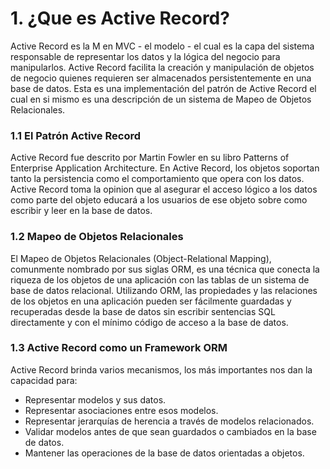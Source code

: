 # 1. ¿Que es Active Record?

Active Record es la M en MVC - el modelo - el cual es la capa del sistema responsable de representar los datos y la lógica del negocio para manipularlos. Active Record facilita la creación y manipulación de objetos de negocio quienes requieren ser almacenados persistentemente en una base de datos. Esta es una implementación del patrón de Active Record el cual en si mismo es una descripción de un sistema de Mapeo de Objetos Relacionales.

### 1.1 El Patrón Active Record

Active Record fue descrito por Martin Fowler en su libro Patterns of Enterprise Application Architecture. En Active Record, los objetos soportan tanto la persistencia como el comportamiento que opera con los datos. Active Record toma la opinion que al asegurar el acceso lógico a los datos como parte del objeto educará a los usuarios de ese objeto sobre como escribir y leer en la base de datos.

### 1.2 Mapeo de Objetos Relacionales

El Mapeo de Objetos Relacionales \(Object-Relational Mapping\), comunmente nombrado por sus siglas ORM, es una técnica que conecta la riqueza de los objetos de una aplicación con las tablas de un sistema de base de datos relacional. Utilizando ORM, las propiedades y las relaciones de los objetos en una aplicación pueden ser fácilmente guardadas y recuperadas desde la base de datos sin escribir sentencias SQL directamente y con el mínimo código de acceso a la base de datos.

### 1.3 Active Record como un Framework ORM

Active Record brinda varios mecanismos, los más importantes nos dan la capacidad para:

* Representar modelos y sus datos. 
* Representar asociaciones entre esos modelos. 
* Representar jerarquías de herencia a través de modelos relacionados. 
* Validar modelos antes de que sean guardados o cambiados en la base de datos. 
* Mantener las operaciones de la base de datos orientadas a objetos.



